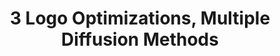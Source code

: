 ---
layout: default
category: bts
tags: [" LED"," wearables"," materials"]
video: "https://player.vimeo.com/video/304929090?badge=0&amp;autopause=0&amp;player_id=0&amp;app_id=72231"
title: "3 Logo Optimizations, Multiple Diffusion Methods"
thumbnail: "https://i.vimeocdn.com/video/744282353_295x166.jpg?r=pad"
---
